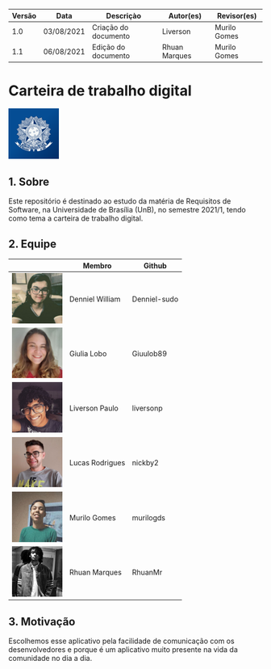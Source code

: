 | Versão | Data       | Descriçào            | Autor(es)     | Revisor(es)  |
| ------ | ---------- | -------------------- | ------------- | ------------ |
| 1.0    | 03/08/2021 | Criação do documento | Liverson      | Murilo Gomes |
| 1.1    | 06/08/2021 | Edição do documento  | Rhuan Marques | Murilo Gomes |

# Carteira de trabalho digital

<img src="../assets/logo.png" width="100">

## 1. Sobre

Este repositório é destinado ao estudo da matéria de Requisitos de Software, na Universidade de Brasília (UnB), no semestre 2021/1, tendo como tema a carteira de trabalho digital.

## 2. Equipe

|                                                   | Membro           | Github       |
|---------------------------------------------------|------------------|--------------|
| <img src="../assets/denniel.jpg" width="100"> | Denniel William  | Denniel-sudo |
| <img src="../assets/giu.jpeg" width="100">    | Giulia Lobo      | Giuulob89    |
| <img src="../assets/liverson.png" width="100">| Liverson Paulo   | liversonp    |
| <img src="../assets/lucas.jpg" width="100">   | Lucas Rodrigues  | nickby2      |
| <img src="../assets/murizada.jpg" width="100">| Murilo Gomes     | murilogds    |
| <img src="../assets/rhuan.jpg" width="100">   | Rhuan Marques    | RhuanMr      |

## 3. Motivação

Escolhemos esse aplicativo pela facilidade de comunicação com os desenvolvedores e porque é um aplicativo muito presente na vida da comunidade no dia a dia.
